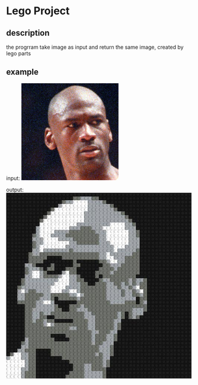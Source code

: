 # Lego Project

## description   
the progrram take image as input and return the same image, created by lego parts 

## example  
input:
![Screenshot](input.jpg)

output:
![Screenshot](output.jpg)

